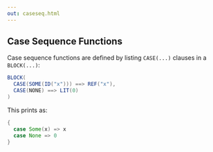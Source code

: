 ```yaml
---
out: caseseq.html
---
```


Case Sequence Functions
-----------------------

Case sequence functions are defined by listing `CASE(...)` clauses in a `BLOCK(...)`:

```scala
BLOCK(
  CASE(SOME(ID("x"))) ==> REF("x"),
  CASE(NONE) ==> LIT(0)
)
```

This prints as:

```scala
{
  case Some(x) => x
  case None => 0
}
```
